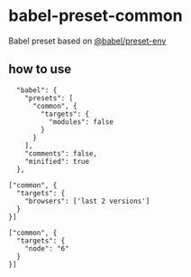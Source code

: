 # babel-preset-common
Babel preset based on [@babel/preset-env](https://www.npmjs.com/package/@babel/preset-env)

## how to use

```
  "babel": {
    "presets": [
      "common", {
        "targets": {
          "modules": false
        }
      }
    ],
    "comments": false,
    "minified": true
  },
```

```
["common", {
  "targets": {
    "browsers": ['last 2 versions']
  }
}]
```

```
["common", {
  "targets": {
    "node": "6"
  }
}]
```
